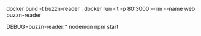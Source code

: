 

docker build -t buzzn-reader .
docker run -it  -p 80:3000 --rm --name web buzzn-reader

DEBUG=buzzn-reader:* nodemon npm start
